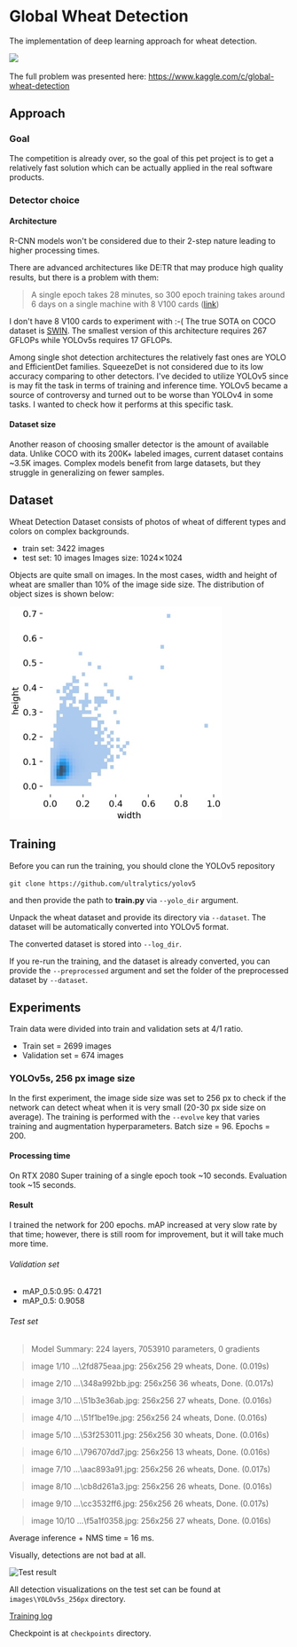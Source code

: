 # Global Wheat Detection
The implementation of deep learning approach for wheat detection.

![](https://storage.googleapis.com/kaggle-competitions/kaggle/19989/logos/header.png?t=2020-04-20-18-13-31)

The full problem was presented here:
https://www.kaggle.com/c/global-wheat-detection

## Approach
### Goal
The competition is already over, so the goal of this pet project is to 
get a relatively fast solution which can be actually applied in the real
software products.

### Detector choice
#### Architecture
R-CNN models won't be considered due to their 
2-step nature leading to higher processing times.

There are advanced architectures like DE⫶TR that may produce high quality
results, but there is a problem with them:
> A single epoch takes 28 minutes, so 300 epoch training takes around 6 days on a single machine with 8 V100 cards
> ([link](https://github.com/facebookresearch/detr))

I don't have 8 V100 cards to experiment with :-( The true SOTA on COCO
dataset is [SWIN](https://github.com/microsoft/Swin-Transformer). The smallest
version of this architecture requires 267 GFLOPs while YOLOv5s requires 17 GFLOPs.

Among single shot detection architectures the relatively fast ones are
YOLO and EfficientDet families. SqueezeDet is not considered due to its low 
accuracy comparing to other detectors.
I've decided to utilize YOLOv5 since is may fit the task in terms of
training and inference time. YOLOv5 became a source of controversy and turned out to be
worse than YOLOv4 in some tasks. I wanted to check how it performs at this
specific task.

#### Dataset size
Another reason of choosing smaller detector is the amount of available data. Unlike COCO with its 200K+
labeled images, current dataset contains ~3.5K images. Complex models
benefit from large datasets, but they struggle in generalizing on fewer samples.


## Dataset
Wheat Detection Dataset consists of photos of wheat of different types
and colors on complex backgrounds.
- train set: 3422 images
- test set: 10 images
Images size: 1024⨯1024
  
Objects are quite small on images. In the most cases, width and height
of wheat are smaller than 10% of the image side size. The distribution
of object sizes is shown below:

![Object sizes](./images/gt_size_distribution.jpg)

## Training
Before you can run the training, you should clone the YOLOv5 repository

```git clone https://github.com/ultralytics/yolov5```

and then provide the path to **train.py** via ```--yolo_dir``` argument.

Unpack the wheat dataset and provide its directory via ```--dataset```.
The dataset will be automatically converted into YOLOv5 format.

The converted dataset is stored into ```--log_dir```.

If you re-run the training, and the dataset is already converted, you can
provide the ```--preprocessed``` argument and set the folder of the
preprocessed dataset by ```--dataset```.


## Experiments
Train data were divided into train and validation sets at 4/1 ratio.
- Train set = 2699 images
- Validation set = 674 images


### YOLOv5s, 256 px image size
In the first experiment, the image side size was set to 256 px to check
if the network can detect wheat when it is very small
(20-30 px side size on average).
The training is performed with the ```--evolve``` key that varies
training and augmentation hyperparameters.
Batch size = 96. Epochs = 200.

#### Processing time
On RTX 2080 Super training of a single epoch took ~10 seconds.
Evaluation took ~15 seconds.

#### Result
I trained the network for 200 epochs. mAP increased at very slow rate by that time;
however, there is still room for improvement, but it will take much more time.

###### Validation set

- mAP_0.5:0.95: 0.4721
- mAP_0.5: 0.9058

###### Test set
> Model Summary: 224 layers, 7053910 parameters, 0 gradients

>image 1/10 ...\2fd875eaa.jpg: 256x256 29 wheats, Done. (0.019s)

>image 2/10 ...\348a992bb.jpg: 256x256 36 wheats, Done. (0.017s)

>image 3/10 ...\51b3e36ab.jpg: 256x256 27 wheats, Done. (0.016s)

>image 4/10 ...\51f1be19e.jpg: 256x256 24 wheats, Done. (0.016s)

>image 5/10 ...\53f253011.jpg: 256x256 30 wheats, Done. (0.016s)

>image 6/10 ...\796707dd7.jpg: 256x256 13 wheats, Done. (0.016s)

>image 7/10 ...\aac893a91.jpg: 256x256 26 wheats, Done. (0.017s)

>image 8/10 ...\cb8d261a3.jpg: 256x256 26 wheats, Done. (0.016s)

>image 9/10 ...\cc3532ff6.jpg: 256x256 26 wheats, Done. (0.017s)

>image 10/10 ...\f5a1f0358.jpg: 256x256 27 wheats, Done. (0.016s)

Average inference + NMS time = 16 ms.

Visually, detections are not bad at all.

![Test result](./images/YOLOv5s_256px/2fd875eaa_256px.jpg)

All detection visualizations on the test set can be found at ```images\YOLOv5s_256px``` directory.

[Training log](https://wandb.ai/filonenkoa/yolov5s_wheat/reports/GlobalWheatDetection_256px--Vmlldzo3NjIzMzc?accessToken=41i9q2mq4llx4wgyy2byv1eaibtj4a2i8iota5tryoxn6sjhdm4hzajkb4uic9fa)

Checkpoint is at ```checkpoints``` directory.
